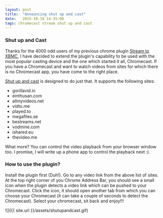 ```yaml
---
layout: post
title:  "Announcing shut up and cast"
date:   2015-10-18 14:35:00
tags: chromecast stream shut up and cast
---
```


### Shut up and Cast

Thanks for the 4000 odd users of my previous chrome plugin [Stream to XBMC](https://chrome.google.com/webstore/developer/edit/acjnpiepgaicjaeiphocgkekciflonfi), I have decided to extend the plugin's capability to be used with the most popular casting device and the one which started it all, Chromecast. If you have a Chromecast and want to watch videos from sites for which there is no Chromecast app, you have come to the right place. 

[Shut up and cast](https://chrome.google.com/webstore/developer/edit/eikiogacofhnibkedemjpfgammfhdcgf) is designed to do just that. It supports the following sites:

- gorillavid.in
- einthusan.com
- allmyvideos.net
- vidto.me
- played.to
- megafiles.se
- bestreams.net
- vodmine.com
- ishared.eu
- thevideo.me

What more? You can control the video playback from your browser window too. I promise, I will write up a phone app to control the playback next :).

### How to use the plugin?

Install the plugin first (Duh!). Go to any video link from the above list of sites. At the top right corner of you Chrome Address Bar, you should see a small icon when the plugin detects a video link which can be pushed to your Chromecast. Click the icon, it should open another tab from which you can choose your Chromecast (it can take a couple of seconds to detect the Chromecast). Select your chromecast, sit back and enjoy!!! 

![]({{ site.url }}/assets/shutupandcast.gif)